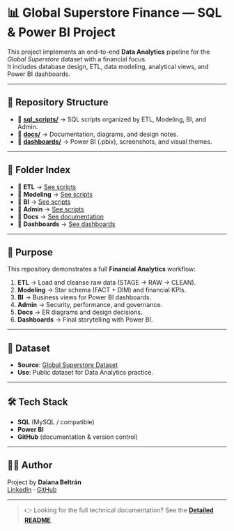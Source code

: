 # 📊 Global Superstore Finance — SQL & Power BI Project

This project implements an end-to-end **Data Analytics** pipeline for the *Global Superstore* dataset with a financial focus.  
It includes database design, ETL, data modeling, analytical views, and Power BI dashboards.

---

## 🚀 Repository Structure

- 📂 **[sql_scripts/](./sql_scripts/README.md)** → SQL scripts organized by ETL, Modeling, BI, and Admin.  
- 📂 **[docs/](./docs/README.md)** → Documentation, diagrams, and design notes.  
- 📂 **[dashboards/](./dashboards/README.md)** → Power BI (.pbix), screenshots, and visual themes.  

---

## 📑 Folder Index

- 🔹 **ETL** → [See scripts](./sql_scripts/etl/README.md)  
- 🔹 **Modeling** → [See scripts](./sql_scripts/modeling/README.md)  
- 🔹 **BI** → [See scripts](./sql_scripts/bi/README.md)  
- 🔹 **Admin** → [See scripts](./sql_scripts/admin/README.md)  
- 🔹 **Docs** → [See documentation](./docs/README.md)  
- 🔹 **Dashboards** → [See dashboards](./dashboards/README.md)  

---

## 🎯 Purpose

This repository demonstrates a full **Financial Analytics** workflow:

1. **ETL** → Load and cleanse raw data (STAGE → RAW → CLEAN).  
2. **Modeling** → Star schema (FACT + DIM) and financial KPIs.  
3. **BI** → Business views for Power BI dashboards.  
4. **Admin** → Security, performance, and governance.  
5. **Docs** → ER diagrams and design decisions.  
6. **Dashboards** → Final storytelling with Power BI.

---

## 📌 Dataset

- **Source**: [Global Superstore Dataset](https://www.kaggle.com/datasets/vivek468/superstore-dataset-final)  
- **Use**: Public dataset for Data Analytics practice.

---

## 🛠️ Tech Stack

- **SQL** (MySQL / compatible)  
- **Power BI**  
- **GitHub** (documentation & version control)

---

## 👩‍💻 Author

Project by **Daiana Beltrán**  
[LinkedIn](https://www.linkedin.com/in/daiana-beltran/) · [GitHub](https://github.com/daiana-analytics)

---

> 👉 Looking for the full technical documentation? See the **[Detailed README](./docs/README.md)**.


